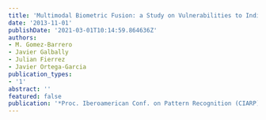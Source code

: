 ```yaml
---
title: 'Multimodal Biometric Fusion: a Study on Vulnerabilities to Indirect Attacks'
date: '2013-11-01'
publishDate: '2021-03-01T10:14:59.864636Z'
authors:
- M. Gomez-Barrero
- Javier Galbally
- Julian Fierrez
- Javier Ortega-Garcia
publication_types:
- '1'
abstract: ''
featured: false
publication: '*Proc. Iberoamerican Conf. on Pattern Recognition (CIARP)*'
---
```


